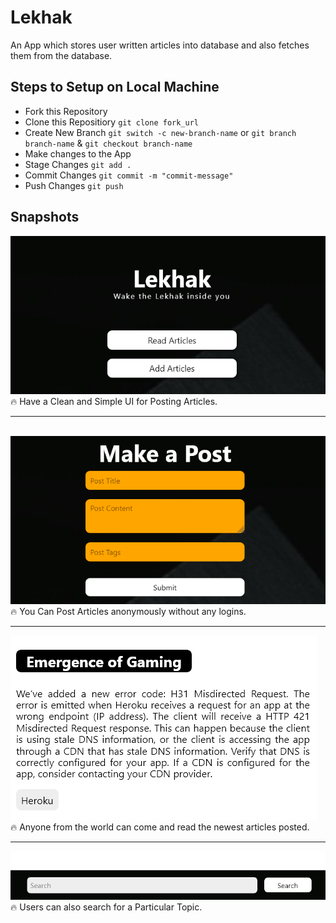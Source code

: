 # Lekhak
An App which stores user written articles into database and also fetches them from the database.
<br>
## Steps to Setup on Local Machine

- Fork this Repository
- Clone this Repositiory `git clone fork_url`
- Create New Branch `git switch -c new-branch-name` or `git branch branch-name` & `git checkout branch-name`
- Make changes to the App
- Stage Changes `git add .`
- Commit Changes `git commit -m "commit-message"`
- Push Changes `git push`


## Snapshots
<img src="im1 (1).png">
🔥 Have a Clean and Simple UI for Posting Articles.
<hr>
<br>
<img src="im1 (2).png">
🔥 You Can Post Articles anonymously without any logins.
<br>
<hr>
<img src="im1 (3).png">
🔥 Anyone from the world can come and read the newest articles posted.
<br>
<hr>
<img src="im2.png">
🔥 Users can also search for a Particular Topic.

